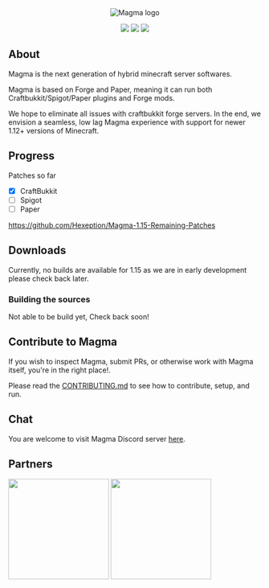 <div align="center">
<img src="https://i.imgur.com/zTCTCWG.png" alt="Magma logo" align="middle"></img>

![](https://img.shields.io/badge/Minecraft%20Forge-1.15.2%20--%2032.2.0%20--a39f1cb-orange.svg?style=for-the-badge) ![](https://img.shields.io/badge/Status-Unstable-red?style=for-the-badge) [![](https://img.shields.io/jenkins/build.svg?jobUrl=https%3A%2F%2Fci.hexeption.co.uk%2Fjob%2FMagma-1.15.x%2Fjob%2F1.15.x&label=CI&style=for-the-badge)](https://ci.hexeption.co.uk/job/Magma-1.15.x/job/1.15.x/)
</div>

## About

Magma is the next generation of hybrid minecraft server softwares.

Magma is based on Forge and Paper, meaning it can run both Craftbukkit/Spigot/Paper plugins and Forge mods.

We hope to eliminate all issues with craftbukkit forge servers. In the end, we envision a seamless, low lag Magma experience with support for newer 1.12+ versions of Minecraft.

## Progress
Patches so far
- [x] CraftBukkit
- [ ] Spigot
- [ ] Paper

https://github.com/Hexeption/Magma-1.15-Remaining-Patches

## Downloads 
Currently, no builds are available for 1.15 as we are in early development please check back later. 

### Building the sources
Not able to be build yet, Check back soon!

## Contribute to Magma

If you wish to inspect Magma, submit PRs, or otherwise work with Magma itself, you're in the right place!.

Please read the [CONTRIBUTING.md](https://github.com/magmafoundation/Magma-1.15.x/blob/master/CONTRIBUTING.md) to see how to contribute, setup, and run.

## Chat

You are welcome to visit Magma Discord server [here](https://discord.gg/6rkqngA).

## Partners

<a href="https://aternos.org/en/"><img src="https://company.aternos.org/img/logotype-blue.svg" width="200"></a>
<a href="https://songoda.com/"><img src="https://cdn2.songoda.com/branding/logo.png" width="200"></a>
